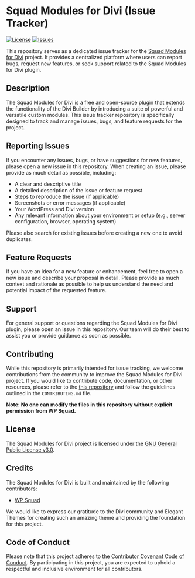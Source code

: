 # Squad Modules for Divi (Issue Tracker)

[![License](https://img.shields.io/badge/License-GPL%20v3-blue.svg)](LICENSE)
[![Issues](https://img.shields.io/github/issues/thewpsquad/squad-modules.svg)](https://github.com/thewpsquad/squad-modules/issues)

This repository serves as a dedicated issue tracker for the [Squad Modules for Divi](https://wordpress.org/plugins/squad-modules-for-divi/) project. It provides a centralized platform where users can report bugs, request new features, or seek support related to the Squad Modules for Divi plugin.

## Description

The Squad Modules for Divi is a free and open-source plugin that extends the functionality of the Divi Builder by introducing a suite of powerful and versatile custom modules. This issue tracker repository is specifically designed to track and manage issues, bugs, and feature requests for the project.

## Reporting Issues

If you encounter any issues, bugs, or have suggestions for new features, please open a new issue in this repository. When creating an issue, please provide as much detail as possible, including:

- A clear and descriptive title
- A detailed description of the issue or feature request
- Steps to reproduce the issue (if applicable)
- Screenshots or error messages (if applicable)
- Your WordPress and Divi version
- Any relevant information about your environment or setup (e.g., server configuration, browser, operating system)

Please also search for existing issues before creating a new one to avoid duplicates.

## Feature Requests

If you have an idea for a new feature or enhancement, feel free to open a new issue and describe your proposal in detail. Please provide as much context and rationale as possible to help us understand the need and potential impact of the requested feature.

## Support

For general support or questions regarding the Squad Modules for Divi plugin, please open an issue in this repository. Our team will do their best to assist you or provide guidance as soon as possible.

## Contributing

While this repository is primarily intended for issue tracking, we welcome contributions from the community to improve the Squad Modules for Divi project. If you would like to contribute code, documentation, or other resources, please refer to the [this repository](https://github.com/thewpsquad/squad-modules) and follow the guidelines outlined in the `CONTRIBUTING.md` file.

**Note: No one can modify the files in this repository without explicit permission from WP Squad.**

## License

The Squad Modules for Divi project is licensed under the [GNU General Public License v3.0](LICENSE).

## Credits

The Squad Modules for Divi is built and maintained by the following contributors:

- [WP Squad](https://github.com/thewpsquad)

We would like to express our gratitude to the Divi community and Elegant Themes for creating such an amazing theme and providing the foundation for this project.

## Code of Conduct

Please note that this project adheres to the [Contributor Covenant Code of Conduct](CODE_OF_CONDUCT.md). By participating in this project, you are expected to uphold a respectful and inclusive environment for all contributors.
